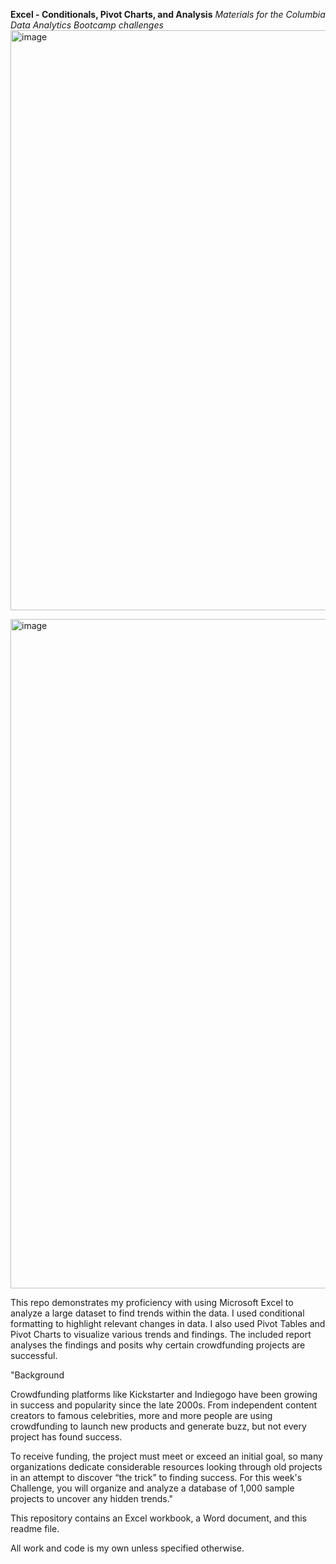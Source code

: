 **Excel - Conditionals, Pivot Charts, and Analysis**
*Materials for the Columbia Data Analytics Bootcamp challenges*
<img width="928" alt="image" src="https://github.com/dancab13/columbiadatachallenges/assets/147662348/b1835366-02e2-4721-90b2-fe2bbb8762c6">

<img width="1071" alt="image" src="https://github.com/dancab13/columbiadatachallenges/assets/147662348/b9b83906-a363-4f07-8e05-f1948dfd1bc7">


This repo demonstrates my proficiency with using Microsoft Excel to analyze a large dataset to find trends within the data. I used conditional formatting to highlight relevant changes in data. I also used Pivot Tables and Pivot Charts to visualize various trends and findings. The included report analyses the findings and posits why certain crowdfunding projects are successful.

"Background

Crowdfunding platforms like Kickstarter and Indiegogo have been growing in success and popularity since the late 2000s. From independent content creators to famous celebrities, more and more people are using crowdfunding to launch new products and generate buzz, but not every project has found success.

To receive funding, the project must meet or exceed an initial goal, so many organizations dedicate considerable resources looking through old projects in an attempt to discover “the trick” to finding success. For this week's Challenge, you will organize and analyze a database of 1,000 sample projects to uncover any hidden trends."

This repository contains an Excel workbook, a Word document, and this readme file.

All work and code is my own unless specified otherwise.

